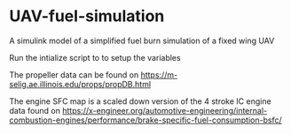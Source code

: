 # UAV-fuel-simulation
A simulink model of a simplified fuel burn simulation of a fixed wing UAV

Run the intialize script to to setup the variables 

The propeller data can be found on https://m-selig.ae.illinois.edu/props/propDB.html

The engine SFC map is a scaled down version of the 4 stroke IC engine data found on 
https://x-engineer.org/automotive-engineering/internal-combustion-engines/performance/brake-specific-fuel-consumption-bsfc/
